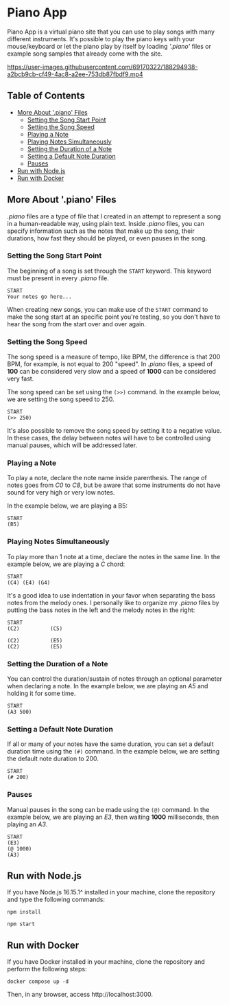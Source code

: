 # Piano App

Piano App is a virtual piano site that you can use to play songs with many different instruments. It's possible to play the piano keys with your mouse/keyboard or let the piano play by itself by loading _'.piano'_ files or example song samples that already come with the site.

https://user-images.githubusercontent.com/69170322/188294938-a2bcb9cb-cf49-4ac8-a2ee-753db87fbdf9.mp4

## Table of Contents

- [More About '.piano' Files](#more-about-piano-files)
  - [Setting the Song Start Point](#setting-the-song-start-point)
  - [Setting the Song Speed](#setting-the-song-speed)
  - [Playing a Note](#playing-a-note)
  - [Playing Notes Simultaneously](#playing-notes-simultaneously)
  - [Setting the Duration of a Note](#setting-the-duration-of-a-note)
  - [Setting a Default Note Duration](#setting-a-default-note-duration)
  - [Pauses](#pauses)
- [Run with Node.js](#run-with-nodejs)
- [Run with Docker](#run-with-docker)

## More About '.piano' Files

_.piano_ files are a type of file that I created in an attempt to represent a song in a human-readable way, using plain text. Inside _.piano_ files, you can specify information such as the notes that make up the song, their durations, how fast they should be played, or even pauses in the song.

### Setting the Song Start Point

The beginning of a song is set through the `START` keyword. This keyword must be present in every _.piano_ file.

```
START
Your notes go here...
```

When creating new songs, you can make use of the `START` command to make the song start at an specific point you're testing, so you don't have to hear the song from the start over and over again.

### Setting the Song Speed

The song speed is a measure of tempo, like BPM, the difference is that 200 BPM, for example, is not equal to 200 "speed". In _.piano_ files, a speed of **100** can be considered very slow and a speed of **1000** can be considered very fast.

The song speed can be set using the `(>>)` command. In the example below, we are setting the song speed to 250.

```
START
(>> 250)
```

It's also possible to remove the song speed by setting it to a negative value. In these cases, the delay between notes will have to be controlled using manual pauses, which will be addressed later.

### Playing a Note

To play a note, declare the note name inside parenthesis. The range of notes goes from _C0_ to _C8_, but be aware that some instruments do not have sound for very high or very low notes.

In the example below, we are playing a B5:

```
START
(B5)
```

### Playing Notes Simultaneously

To play more than 1 note at a time, declare the notes in the same line. In the example below, we are playing a _C_ chord:

```
START
(C4) (E4) (G4)
```

It's a good idea to use indentation in your favor when separating the bass notes from the melody ones. I personally like to organize my _.piano_ files by putting the bass notes in the left and the melody notes in the right:

```
START
(C2)          (C5)

(C2)          (E5)
(C2)          (E5)
```

### Setting the Duration of a Note

You can control the duration/sustain of notes through an optional parameter when declaring a note. In the example below, we are playing an _A5_ and holding it for some time.

```
START
(A3 500)
```

### Setting a Default Note Duration

If all or many of your notes have the same duration, you can set a default duration time using the `(#)` command. In the example below, we are setting the default note duration to 200.

```
START
(# 200)
```

### Pauses

Manual pauses in the song can be made using the `(@)` command. In the example below, we are playing an _E3_, then waiting **1000** milliseconds, then playing an _A3_.

```
START
(E3)
(@ 1000)
(A3)
```

## Run with Node.js

If you have Node.js 16.15.1^ installed in your machine, clone the repository and type the following commands:

```shell
npm install
```

```shell
npm start
```

## Run with Docker

If you have Docker installed in your machine, clone the repository and perform the following steps:

```shell
docker compose up -d
```

Then, in any browser, access http://localhost:3000.

